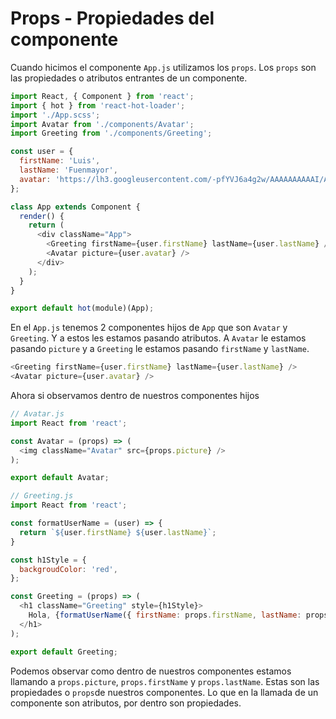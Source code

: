 # Props - Propiedades del componente
Cuando hicimos el componente `App.js` utilizamos los `props`. Los `props` son las propiedades o atributos entrantes de un componente.
```javascript
import React, { Component } from 'react';
import { hot } from 'react-hot-loader';
import './App.scss';
import Avatar from './components/Avatar';
import Greeting from './components/Greeting';

const user = {
  firstName: 'Luis',
  lastName: 'Fuenmayor',
  avatar: 'https://lh3.googleusercontent.com/-pfYVJ6a4g2w/AAAAAAAAAAI/AAAAAAAAAAA/ACHi3reIM31YMp5DqyszmAwOKnNfWC1peg.CMID/s192-c/photo.jpg',
};

class App extends Component {
  render() {
    return (
      <div className="App">
        <Greeting firstName={user.firstName} lastName={user.lastName} />
        <Avatar picture={user.avatar} />
      </div>
    );
  }
}

export default hot(module)(App);
```
En el `App.js` tenemos 2 componentes hijos de `App` que son `Avatar` y `Greeting`. Y a estos les estamos pasando atributos. A `Avatar` le estamos pasando `picture` y a `Greeting` le estamos pasando `firstName` y `lastName`.
```javascript
<Greeting firstName={user.firstName} lastName={user.lastName} />
<Avatar picture={user.avatar} />
```
Ahora si observamos dentro de nuestros componentes hijos
```javascript
// Avatar.js
import React from 'react';

const Avatar = (props) => (
  <img className="Avatar" src={props.picture} />
);

export default Avatar;
```
```javascript
// Greeting.js
import React from 'react';

const formatUserName = (user) => {
  return `${user.firstName} ${user.lastName}`;
}

const h1Style = {
  backgroudColor: 'red',
};

const Greeting = (props) => (
  <h1 className="Greeting" style={h1Style}>
    Hola, {formatUserName({ firstName: props.firstName, lastName: props.lastName })}!
  </h1>
);

export default Greeting;
```
Podemos observar como dentro de nuestros componentes estamos llamando a `props.picture`, `props.firstName` y `props.lastName`. Estas son las propiedades o `props`de nuestros componentes. Lo que en la llamada de un componente son atributos, por dentro son propiedades.